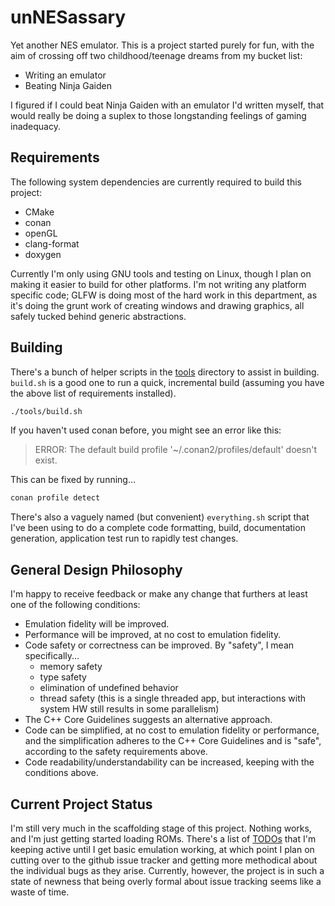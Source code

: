 # unNESassary
Yet another NES emulator. This is a project started purely for fun, with the aim of crossing off two childhood/teenage dreams from my bucket list:

- Writing an emulator
- Beating Ninja Gaiden

I figured if I could beat Ninja Gaiden with an emulator I'd written myself, that would really be doing a suplex to those longstanding feelings of gaming inadequacy.

## Requirements

The following system dependencies are currently required to build this project:

- CMake
- conan
- openGL
- clang-format
- doxygen

Currently I'm only using GNU tools and testing on Linux, though I plan on making it easier to build for other platforms. I'm not writing any platform specific code; GLFW is doing most of the hard work in this department, as it's doing the grunt work of creating windows and drawing graphics, all safely tucked behind generic abstractions.

## Building

There's a bunch of helper scripts in the [tools](./tools) directory to assist in building. `build.sh` is a good one to run a quick, incremental build (assuming you have the above list of requirements installed).

```bash
./tools/build.sh
```

If you haven't used conan before, you might see an error like this:

> ERROR: The default build profile '~/.conan2/profiles/default' doesn't exist.

This can be fixed by running...

```bash
conan profile detect
```

There's also a vaguely named (but convenient) `everything.sh` script that I've been using to do a complete code formatting, build, documentation generation, application test run to rapidly test changes.

## General Design Philosophy
I'm happy to receive feedback or make any change that furthers at least one of the following conditions:

- Emulation fidelity will be improved.
- Performance will be improved, at no cost to emulation fidelity.
- Code safety or correctness can be improved. By "safety", I mean specifically...
  - memory safety
  - type safety
  - elimination of undefined behavior
  - thread safety (this is a single threaded app, but interactions with system HW still results in some parallelism)
- The C++ Core Guidelines suggests an alternative approach.
- Code can be simplified, at no cost to emulation fidelity or performance, and the simplification adheres to the C++ Core Guidelines and is "safe", according to the safety requirements above.
- Code readability/understandability can be increased, keeping with the conditions above.

## Current Project Status

I'm still very much in the scaffolding stage of this project. Nothing works, and I'm just getting started loading ROMs. There's a list of [TODOs](./TODOs.md) that I'm keeping active until I get basic emulation working, at which point I plan on cutting over to the github issue tracker and getting more methodical about the individual bugs as they arise. Currently, however, the project is in such a state of newness that being overly formal about issue tracking seems like a waste of time.
